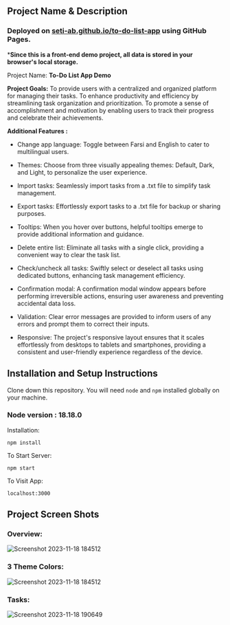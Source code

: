 ## Project Name & Description
### Deployed on [seti-ab.github.io/to-do-list-app](https://seti-ab.github.io/to-do-list-app/) using GitHub Pages.

***Since this is a front-end demo project, all data is stored in your browser's local storage.**

Project Name: **To-Do List App Demo**

**Project Goals:**
To provide users with a centralized and organized platform for managing their tasks.
To enhance productivity and efficiency by streamlining task organization and prioritization.
To promote a sense of accomplishment and motivation by enabling users to track their progress and celebrate their achievements.

**Additional Features :**
- Change app language: Toggle between Farsi and English to cater to multilingual users.
  
- Themes: Choose from three visually appealing themes: Default, Dark, and Light, to personalize the user experience.

- Import tasks: Seamlessly import tasks from a .txt file to simplify task management.
  
- Export tasks: Effortlessly export tasks to a .txt file for backup or sharing purposes.

- Tooltips: When you hover over buttons, helpful tooltips emerge to provide additional information and guidance.

- Delete entire list: Eliminate all tasks with a single click, providing a convenient way to clear the task list.
  
- Check/uncheck all tasks: Swiftly select or deselect all tasks using dedicated buttons, enhancing task management efficiency.
  
- Confirmation modal: A confirmation modal window appears before performing irreversible actions, ensuring user awareness and preventing accidental data loss.

- Validation: Clear error messages are provided to inform users of any errors and prompt them to correct their inputs.

- Responsive: The project's responsive layout ensures that it scales effortlessly from desktops to tablets and smartphones, providing a consistent and user-friendly experience regardless of the device.


## Installation and Setup Instructions
Clone down this repository. You will need `node` and `npm` installed globally on your machine.  
### Node version  : 18.18.0
Installation:

`npm install`  

To Start Server:

`npm start`  

To Visit App:

`localhost:3000`

## Project Screen Shots
### Overview:
![Screenshot 2023-11-18 184512](https://github.com/seti-ab/to-do-list-app/assets/95739100/c2d8ac6c-9cdd-49ab-8f6d-d310110a33ed)

### 3 Theme Colors:
![Screenshot 2023-11-18 184512](https://github.com/seti-ab/to-do-list-app/assets/95739100/0d9ab7fb-556e-443f-bd7c-4fd294859da6)


### Tasks:
![Screenshot 2023-11-18 190649](https://github.com/seti-ab/to-do-list-app/assets/95739100/53e17846-d994-44b5-98cc-18918932f87a)

